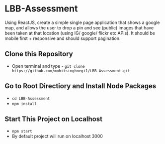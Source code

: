 # LBB-Assessment

Using ReactJS, create a simple single page application that shows a google map, and allows the user to drop a pin and see (public) images that have been taken at that location (using IG/ google/ flickr etc APIs). It should be mobile first + responsive and should support pagination.

## Clone this Repository

- Open terminal and type - `git clone https://github.com/mohitsinghnegi1/LBB-Assessment.git`

## Go to Root Directiory and Install Node Packages

- `cd LBB-Assessment`
- `npm install`

## Start This Project on Localhost

- `npm start`
- By default project will run on localhost 3000
